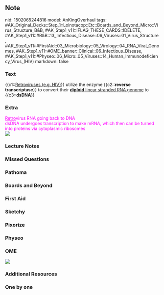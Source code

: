 ## Note
nid: 1502065244816
model: AnKingOverhaul
tags: #AK_Original_Decks::Step_1::Lolnotacop::Etc::Boards_and_Beyond_Micro::Virus_Structure_B&B, #AK_Step1_v11::!FLAG_THESE_CARDS::!DELETE, #AK_Step1_v11::#B&B::13_Infectious_Disease::06_Viruses::01_Virus_Structure, #AK_Step1_v11::#FirstAid::03_Microbiology::05_Virology::04_RNA_Viral_Genomes, #AK_Step1_v11::#OME_banner::Clinical::06_Infectious_Disease, #AK_Step1_v11::#Physeo::06_Micro::05_Viruses::14_Human_Immunodeficiency_Virus_(HIV)
markdown: false

### Text
{{c1::<u>Retroviruses (e.g. HIV)</u>}} utilize the enzyme
{{c2::<b>reverse transcriptase</b>}} to convert their
<u><b>diploid</b> linear stranded RNA genome</u> to
{{c3::<b>dsDNA</b>}}

### Extra
<div style="">
  <font color="#FF00FF"><u style="">Retro</u>virus RNA going back
  to DNA</font>
</div>
<div style=""></div>
<div style="">
  <font color="#FF00FF">dsDNA undergoes transcription to make mRNA,
  which then can be turned into proteins via cytoplasmic
  ribosomes</font>
</div><font color="#FC5A8D"><img src=
"paste-6863357739333.jpg"></font>

### Lecture Notes


### Missed Questions


### Pathoma


### Boards and Beyond


### First Aid


### Sketchy


### Pixorize


### Physeo


### OME
<div class="ome-widget">
  <a href=
  "https://onlinemeded.org/spa/infectious-disease?ref=anki"><img src="_OME_AnkiFlashcards_Topic_1.png"></a>
</div>

### Additional Resources


### One by one

